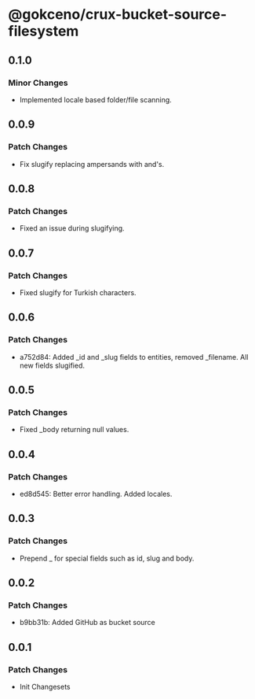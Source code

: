 # @gokceno/crux-bucket-source-filesystem

## 0.1.0

### Minor Changes

- Implemented locale based folder/file scanning.

## 0.0.9

### Patch Changes

- Fix slugify replacing ampersands with and's.

## 0.0.8

### Patch Changes

- Fixed an issue during slugifying.

## 0.0.7

### Patch Changes

- Fixed slugify for Turkish characters.

## 0.0.6

### Patch Changes

- a752d84: Added \_id and \_slug fields to entities, removed \_filename. All new fields slugified.

## 0.0.5

### Patch Changes

- Fixed \_body returning null values.

## 0.0.4

### Patch Changes

- ed8d545: Better error handling. Added locales.

## 0.0.3

### Patch Changes

- Prepend \_ for special fields such as id, slug and body.

## 0.0.2

### Patch Changes

- b9bb31b: Added GitHub as bucket source

## 0.0.1

### Patch Changes

- Init Changesets
